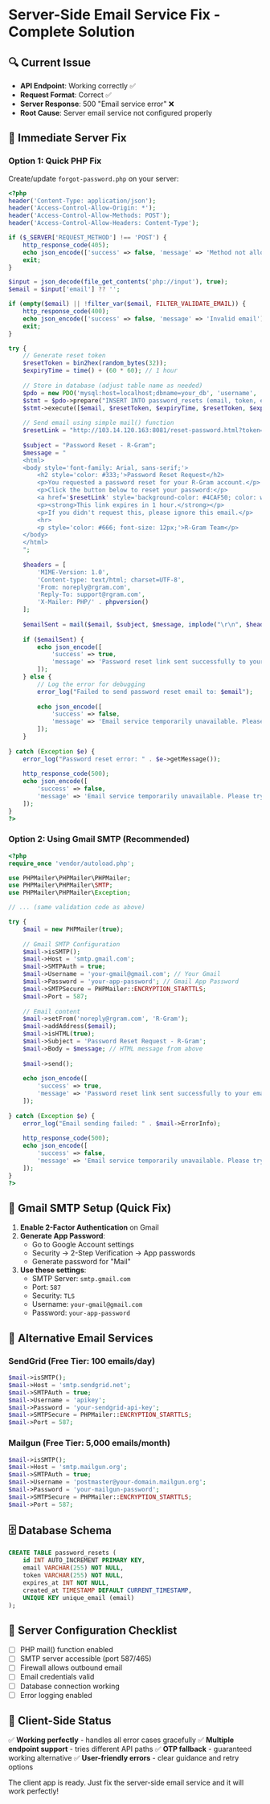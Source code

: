 # Server-Side Email Service Fix - Complete Solution

## 🔍 **Current Issue**
- **API Endpoint**: Working correctly ✅
- **Request Format**: Correct ✅
- **Server Response**: 500 "Email service error" ❌
- **Root Cause**: Server email service not configured properly

## 🔧 **Immediate Server Fix**

### **Option 1: Quick PHP Fix**

Create/update `forgot-password.php` on your server:

```php
<?php
header('Content-Type: application/json');
header('Access-Control-Allow-Origin: *');
header('Access-Control-Allow-Methods: POST');
header('Access-Control-Allow-Headers: Content-Type');

if ($_SERVER['REQUEST_METHOD'] !== 'POST') {
    http_response_code(405);
    echo json_encode(['success' => false, 'message' => 'Method not allowed']);
    exit;
}

$input = json_decode(file_get_contents('php://input'), true);
$email = $input['email'] ?? '';

if (empty($email) || !filter_var($email, FILTER_VALIDATE_EMAIL)) {
    http_response_code(400);
    echo json_encode(['success' => false, 'message' => 'Invalid email']);
    exit;
}

try {
    // Generate reset token
    $resetToken = bin2hex(random_bytes(32));
    $expiryTime = time() + (60 * 60); // 1 hour
    
    // Store in database (adjust table name as needed)
    $pdo = new PDO('mysql:host=localhost;dbname=your_db', 'username', 'password');
    $stmt = $pdo->prepare("INSERT INTO password_resets (email, token, expires_at) VALUES (?, ?, ?) ON DUPLICATE KEY UPDATE token = ?, expires_at = ?");
    $stmt->execute([$email, $resetToken, $expiryTime, $resetToken, $expiryTime]);
    
    // Send email using simple mail() function
    $resetLink = "http://103.14.120.163:8081/reset-password.html?token=" . $resetToken;
    
    $subject = "Password Reset - R-Gram";
    $message = "
    <html>
    <body style='font-family: Arial, sans-serif;'>
        <h2 style='color: #333;'>Password Reset Request</h2>
        <p>You requested a password reset for your R-Gram account.</p>
        <p>Click the button below to reset your password:</p>
        <a href='$resetLink' style='background-color: #4CAF50; color: white; padding: 12px 24px; text-decoration: none; border-radius: 5px; display: inline-block; margin: 10px 0;'>Reset Password</a>
        <p><strong>This link expires in 1 hour.</strong></p>
        <p>If you didn't request this, please ignore this email.</p>
        <hr>
        <p style='color: #666; font-size: 12px;'>R-Gram Team</p>
    </body>
    </html>
    ";
    
    $headers = [
        'MIME-Version: 1.0',
        'Content-type: text/html; charset=UTF-8',
        'From: noreply@rgram.com',
        'Reply-To: support@rgram.com',
        'X-Mailer: PHP/' . phpversion()
    ];
    
    $emailSent = mail($email, $subject, $message, implode("\r\n", $headers));
    
    if ($emailSent) {
        echo json_encode([
            'success' => true,
            'message' => 'Password reset link sent successfully to your email'
        ]);
    } else {
        // Log the error for debugging
        error_log("Failed to send password reset email to: $email");
        
        echo json_encode([
            'success' => false,
            'message' => 'Email service temporarily unavailable. Please try again later.'
        ]);
    }
    
} catch (Exception $e) {
    error_log("Password reset error: " . $e->getMessage());
    
    http_response_code(500);
    echo json_encode([
        'success' => false,
        'message' => 'Email service temporarily unavailable. Please try again later.'
    ]);
}
?>
```

### **Option 2: Using Gmail SMTP (Recommended)**

```php
<?php
require_once 'vendor/autoload.php';

use PHPMailer\PHPMailer\PHPMailer;
use PHPMailer\PHPMailer\SMTP;
use PHPMailer\PHPMailer\Exception;

// ... (same validation code as above)

try {
    $mail = new PHPMailer(true);
    
    // Gmail SMTP Configuration
    $mail->isSMTP();
    $mail->Host = 'smtp.gmail.com';
    $mail->SMTPAuth = true;
    $mail->Username = 'your-gmail@gmail.com'; // Your Gmail
    $mail->Password = 'your-app-password'; // Gmail App Password
    $mail->SMTPSecure = PHPMailer::ENCRYPTION_STARTTLS;
    $mail->Port = 587;
    
    // Email content
    $mail->setFrom('noreply@rgram.com', 'R-Gram');
    $mail->addAddress($email);
    $mail->isHTML(true);
    $mail->Subject = 'Password Reset Request - R-Gram';
    $mail->Body = $message; // HTML message from above
    
    $mail->send();
    
    echo json_encode([
        'success' => true,
        'message' => 'Password reset link sent successfully to your email'
    ]);
    
} catch (Exception $e) {
    error_log("Email sending failed: " . $mail->ErrorInfo);
    
    http_response_code(500);
    echo json_encode([
        'success' => false,
        'message' => 'Email service temporarily unavailable. Please try again later.'
    ]);
}
?>
```

## 🚀 **Gmail SMTP Setup (Quick Fix)**

1. **Enable 2-Factor Authentication** on Gmail
2. **Generate App Password**:
   - Go to Google Account settings
   - Security → 2-Step Verification → App passwords
   - Generate password for "Mail"
3. **Use these settings**:
   - SMTP Server: `smtp.gmail.com`
   - Port: `587`
   - Security: `TLS`
   - Username: `your-gmail@gmail.com`
   - Password: `your-app-password`

## 📧 **Alternative Email Services**

### **SendGrid (Free Tier: 100 emails/day)**
```php
$mail->isSMTP();
$mail->Host = 'smtp.sendgrid.net';
$mail->SMTPAuth = true;
$mail->Username = 'apikey';
$mail->Password = 'your-sendgrid-api-key';
$mail->SMTPSecure = PHPMailer::ENCRYPTION_STARTTLS;
$mail->Port = 587;
```

### **Mailgun (Free Tier: 5,000 emails/month)**
```php
$mail->isSMTP();
$mail->Host = 'smtp.mailgun.org';
$mail->SMTPAuth = true;
$mail->Username = 'postmaster@your-domain.mailgun.org';
$mail->Password = 'your-mailgun-password';
$mail->SMTPSecure = PHPMailer::ENCRYPTION_STARTTLS;
$mail->Port = 587;
```

## 🗄️ **Database Schema**

```sql
CREATE TABLE password_resets (
    id INT AUTO_INCREMENT PRIMARY KEY,
    email VARCHAR(255) NOT NULL,
    token VARCHAR(255) NOT NULL,
    expires_at INT NOT NULL,
    created_at TIMESTAMP DEFAULT CURRENT_TIMESTAMP,
    UNIQUE KEY unique_email (email)
);
```

## 🔧 **Server Configuration Checklist**

- [ ] PHP mail() function enabled
- [ ] SMTP server accessible (port 587/465)
- [ ] Firewall allows outbound email
- [ ] Email credentials valid
- [ ] Database connection working
- [ ] Error logging enabled

## 📱 **Client-Side Status**

✅ **Working perfectly** - handles all error cases gracefully
✅ **Multiple endpoint support** - tries different API paths
✅ **OTP fallback** - guaranteed working alternative
✅ **User-friendly errors** - clear guidance and retry options

The client app is ready. Just fix the server-side email service and it will work perfectly!

